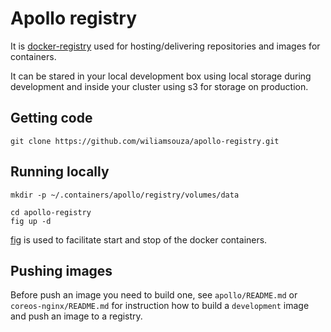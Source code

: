 Apollo registry
===============

It is [docker-registry](https://github.com/dotcloud/docker-registry)
used for hosting/delivering repositories and images for containers.

It can be stared in your local development box using local storage during
development and inside your cluster using s3 for storage on production.

Getting code
------------

```
git clone https://github.com/wiliamsouza/apollo-registry.git
```

Running locally
---------------

```
mkdir -p ~/.containers/apollo/registry/volumes/data
```

```
cd apollo-registry
fig up -d
```

[fig](http://orchardup.github.io/fig/) is used to facilitate start and stop
of the docker containers.

Pushing images
--------------

Before push an image you need to build one, see `apollo/README.md`
or `coreos-nginx/README.md` for instruction how to build a `development`
image and push an image to a registry.
